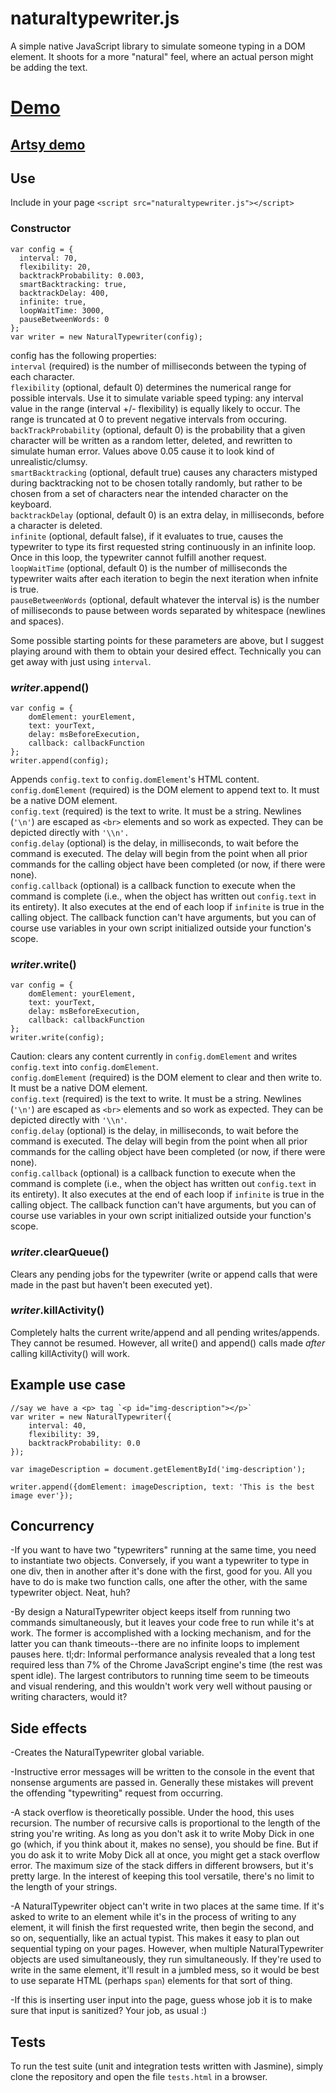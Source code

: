 # naturaltypewriter.js
A simple native JavaScript library to simulate someone typing in a DOM element. It shoots for a more "natural" feel, where an actual person might be adding the text.

# <a href="http://andrewpuglionesi.herokuapp.com/typewriter" target="_blank">Demo</a>
## <a href="http://www.andrewpuglionesi.herokuapp.com/blogpost" target="_blank">Artsy demo</a>

## Use
Include in your page `<script src="naturaltypewriter.js"></script>`

### Constructor
```
var config = {
  interval: 70,
  flexibility: 20,
  backtrackProbability: 0.003,
  smartBacktracking: true,
  backtrackDelay: 400,
  infinite: true,
  loopWaitTime: 3000,
  pauseBetweenWords: 0
};
var writer = new NaturalTypewriter(config);

```
config has the following properties:  
`interval` (required) is the number of milliseconds between the typing of each character.  
`flexibility` (optional, default 0) determines the numerical range for possible intervals. Use it to simulate variable speed typing: any interval value in the range (interval +/- flexibility) is equally likely to occur. The range is truncated at 0 to prevent negative intervals from occuring.  
`backTrackProbability` (optional, default 0) is the probability that a given character will be written as a random letter, deleted, and rewritten to simulate human error. Values above 0.05 cause it to look kind of unrealistic/clumsy.  
`smartBacktracking` (optional, default true) causes any characters mistyped during backtracking not to be chosen totally randomly, but rather to be chosen from a set of characters near the intended character on the keyboard.  
`backtrackDelay` (optional, default 0) is an extra delay, in milliseconds, before a character is deleted.  
`infinite` (optional, default false), if it evaluates to true, causes the
typewriter to type its first requested string continuously in an infinite loop. Once in this loop, the typewriter cannot fulfill another request.  
`loopWaitTime` (optional, default 0) is the number of milliseconds the typewriter waits after each iteration to begin the next iteration when infnite is true.  
`pauseBetweenWords` (optional, default whatever the interval is) is the number of milliseconds to pause between words separated by whitespace (newlines and spaces).  

Some possible starting points for these parameters are above, but I suggest playing around with them to obtain your desired effect. Technically you can get away with just using `interval`.

### *writer*.append()
```
var config = {
	domElement: yourElement, 
	text: yourText,
	delay: msBeforeExecution,
	callback: callbackFunction
};
writer.append(config);
```
Appends `config.text` to `config.domElement`'s HTML content.  
`config.domElement` (required) is the DOM element to append text to. It must be a native DOM element.  
`config.text` (required) is the text to write. It must be a string. Newlines (`'\n'`) are escaped as `<br>` elements and so work as expected. They can be depicted directly with `'\\n'.`  
`config.delay` (optional) is the delay, in milliseconds, to wait before the command is executed. The delay will begin from the point when all prior commands for the calling object have been completed (or now, if there were none).  
`config.callback` (optional) is a callback function to execute when the command is complete (i.e., when the object has written out `config.text` in its entirety). It also executes at the end of each loop if `infinite` is true in the calling object. The callback function can't have arguments, but you can of course use variables in your own script initialized outside your function's scope.  


### *writer*.write()
```
var config = {
	domElement: yourElement, 
	text: yourText,
	delay: msBeforeExecution,
	callback: callbackFunction
};
writer.write(config);
```
Caution: clears any content currently in `config.domElement` and writes `config.text` into `config.domElement`.  
`config.domElement` (required) is the DOM element to clear and then write to. It must be a native DOM element.  
`config.text` (required) is the text to write. It must be a string. Newlines (`'\n'`) are escaped as `<br>` elements and so work as expected. They can be depicted directly with `'\\n'`.  
`config.delay` (optional) is the delay, in milliseconds, to wait before the command is executed. The delay will begin from the point when all prior commands for the calling object have been completed (or now, if there were none).  
`config.callback` (optional) is a callback function to execute when the command is complete (i.e., when the object has written out `config.text` in its entirety). It also executes at the end of each loop if `infinite` is true in the calling object. The callback function can't have arguments, but you can of course use variables in your own script initialized outside your function's scope.  

### *writer*.clearQueue()
Clears any pending jobs for the typewriter (write or append calls that were made in the past but haven't been executed yet).

### *writer*.killActivity()
Completely halts the current write/append and all pending writes/appends. They cannot be resumed. However, all write() and append() calls made *after* calling killActivity() will work.

## Example use case  

```
//say we have a <p> tag `<p id="img-description"></p>`
var writer = new NaturalTypewriter({
	interval: 40,
	flexibility: 39,
	backtrackProbability: 0.0
});

var imageDescription = document.getElementById('img-description');

writer.append({domElement: imageDescription, text: 'This is the best image ever'});
```

## Concurrency
-If you want to have two "typewriters" running at the same time, you need to instantiate two objects. Conversely, if you want a typewriter to type in one div, then in another after it's done with the first, good for you. All you have to do is make two function calls, one after the other, with the same typewriter object. Neat, huh?

-By design a NaturalTypewriter object keeps itself from running two commands simultaneously, but it leaves your code free to run while it's at work. The former is accomplished with a locking mechanism, and for the latter you can thank timeouts--there are no infinite loops to implement pauses here. tl;dr: Informal performance analysis revealed that a long test required less than 7% of the Chrome JavaScript engine's time (the rest was spent idle). The largest contributors to running time seem to be timeouts and visual rendering, and this wouldn't work very well without pausing or writing characters, would it?


## Side effects
-Creates the NaturalTypewriter global variable.  

-Instructive error messages will be written to the console in the event that nonsense arguments are passed in. Generally these mistakes will prevent the offending "typewriting" request from occurring.  

-A stack overflow is theoretically possible. Under the hood, this uses recursion. The number of recursive calls is proportional to the length of the string you're writing. As long as you don't ask it to write Moby Dick in one go (which, if you think about it, makes no sense), you should be fine. But if you do ask it to write Moby Dick all at once, you might get a stack overflow error. The maximum size of the stack differs in different browsers, but it's pretty large. In the interest of keeping this tool versatile, there's no limit to the length of your strings.  

-A NaturalTypewriter object can't write in two places at the same time. If it's asked to write to an element while it's in the process of writing to any element, it will finish the first requested write, then begin the second, and so on, sequentially, like an actual typist. This makes it easy to plan out sequential typing on your pages. However, when multiple NaturalTypewriter objects are used simultaneously, they run simultaneously. If they're used to write in the same element, it'll result in a jumbled mess, so it would be best to use separate HTML (perhaps `span`) elements for that sort of thing.  

-If this is inserting user input into the page, guess whose job it is to make sure that input is sanitized? Your job, as usual :)


## Tests
To run the test suite (unit and integration tests written with Jasmine), simply clone the repository and open the file `tests.html` in a browser.  

